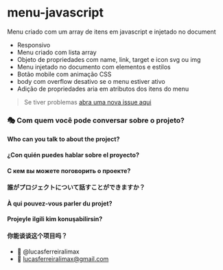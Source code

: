 # menu-javascript
Menu criado com um array de itens em javascript e injetado no document

- Responsivo
- Menu criado com lista array
- Objeto de propriedades com name, link, target e icon svg ou img
- Menu injetado no documento com elementos e estilos
- Botão mobile com animação CSS
- body com overflow desativo se o menu estiver ativo
- Adição de propriedades aria em atributos dos itens do menu

> Se tiver problemas [abra uma nova issue aqui](https://github.com/lucasferreiralimax/menu-javascript/issues/new)

### :performing_arts: Com quem você pode conversar sobre o projeto?
#### Who can you talk to about the project?
#### ¿Con quién puedes hablar sobre el proyecto?
#### С кем вы можете поговорить о проекте?
#### 誰がプロジェクトについて話すことができますか？
#### À qui pouvez-vous parler du projet?
#### Projeyle ilgili kim konuşabilirsin?
#### 你能谈谈这个项目吗？

* :ghost: @lucasferreiralimax
* :email: lucasferreiralimax@gmail.com
